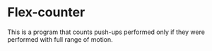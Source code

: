 # Flex-counter
This is a program that counts push-ups performed only if they were performed with full range of motion.
